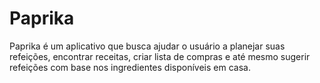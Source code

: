 # Paprika

Paprika é um aplicativo que busca ajudar o usuário a planejar suas refeições, encontrar receitas, criar lista de compras e até mesmo sugerir refeições com base nos ingredientes disponíveis em casa.
